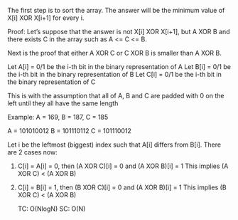The first step is to sort the array. The answer will be the minimum value of X[i] XOR X[i+1] for every i.

Proof:
Let’s suppose that the answer is not X[i] XOR X[i+1], but A XOR B and there exists C in the array such as A <= C <= B.

Next is the proof that either A XOR C or C XOR B is smaller than A XOR B.

Let A[i] = 0/1 be the i-th bit in the binary representation of A
Let B[i] = 0/1 be the i-th bit in the binary representation of B
Let C[i] = 0/1 be the i-th bit in the binary representation of C

This is with the assumption that all of A, B and C are padded with 0 on the left until they all have the same length

Example: A = 169, B = 187, C = 185

A = 101010012
B = 101110112
C = 101110012

Let i be the leftmost (biggest) index such that A[i] differs from B[i]. There are 2 cases now:
1) C[i] = A[i] = 0,
then (A XOR C)[i] = 0 and (A XOR B)[i] = 1
This implies (A XOR C) < (A XOR B)
2) C[i] = B[i] = 1,
then (B XOR C)[i] = 0 and (A XOR B)[i] = 1
This implies (B XOR C) < (A XOR B)



    TC: O(NlogN)
    SC: O(N)